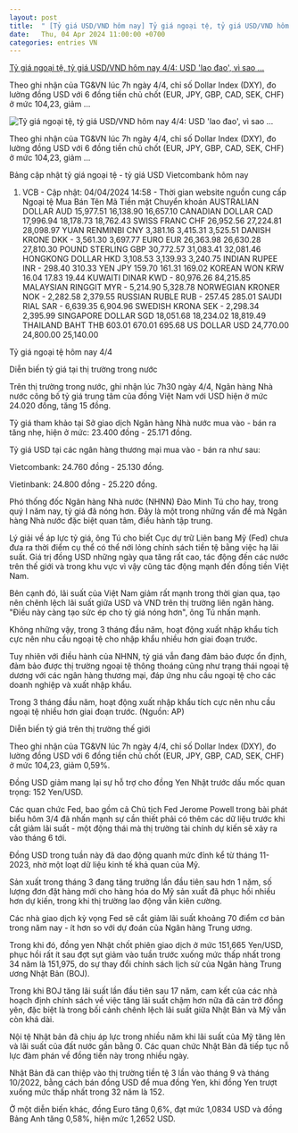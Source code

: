 ```yaml
---
layout: post
title:  " [Tỷ giá USD/VND hôm nay] Tỷ giá ngoại tệ, tỷ giá USD/VND hôm nay 4/4: USD &#39;lao đao&#39;, vì sao ..."
date:   Thu, 04 Apr 2024 11:00:00 +0700
categories: entries VN
---
```

[Tỷ giá ngoại tệ, tỷ giá USD/VND hôm nay 4/4: USD &#39;lao đao&#39;, vì sao ...](https://baoquocte.vn/ty-gia-ngoai-te-ty-gia-usdvnd-hom-nay-44-usd-lao-dao-vi-sao-ty-gia-trong-nuoc-nong-hon-266508.html)

Theo ghi nhận của TG&amp;VN lúc 7h ngày 4/4, chỉ số Dollar Index (DXY), đo lường đồng USD với 6 đồng tiền chủ chốt (EUR, JPY, GBP, CAD, SEK, CHF) ở mức 104,23, giảm&nbsp;...

![Tỷ giá ngoại tệ, tỷ giá USD/VND hôm nay 4/4: USD &#39;lao đao&#39;, vì sao ...](https://cdn.baoquocte.vn/stores/news_dataimages/hoangha/082020/11/07/in_social/ty-gia-usd-hom-nay-118-dong-usd-neo-o-nguong-cao-nhat-1-tuan-do-gia-vang-giam-ap-luc-van-rat-lon.jpg?randTime=1712218761)

Theo ghi nhận của TG&amp;VN lúc 7h ngày 4/4, chỉ số Dollar Index (DXY), đo lường đồng USD với 6 đồng tiền chủ chốt (EUR, JPY, GBP, CAD, SEK, CHF) ở mức 104,23, giảm&nbsp;...

Bảng cập nhật tỷ giá ngoại tệ - tỷ giá USD Vietcombank hôm nay

1. VCB - Cập nhật: 04/04/2024 14:58 - Thời gian website nguồn cung cấp Ngoại tệ Mua Bán Tên Mã Tiền mặt Chuyển khoản AUSTRALIAN DOLLAR AUD 15,977.51 16,138.90 16,657.10 CANADIAN DOLLAR CAD 17,996.94 18,178.73 18,762.43 SWISS FRANC CHF 26,952.56 27,224.81 28,098.97 YUAN RENMINBI CNY 3,381.16 3,415.31 3,525.51 DANISH KRONE DKK - 3,561.30 3,697.77 EURO EUR 26,363.98 26,630.28 27,810.30 POUND STERLING GBP 30,772.57 31,083.41 32,081.46 HONGKONG DOLLAR HKD 3,108.53 3,139.93 3,240.75 INDIAN RUPEE INR - 298.40 310.33 YEN JPY 159.70 161.31 169.02 KOREAN WON KRW 16.04 17.83 19.44 KUWAITI DINAR KWD - 80,976.26 84,215.85 MALAYSIAN RINGGIT MYR - 5,214.90 5,328.78 NORWEGIAN KRONER NOK - 2,282.58 2,379.55 RUSSIAN RUBLE RUB - 257.45 285.01 SAUDI RIAL SAR - 6,639.35 6,904.96 SWEDISH KRONA SEK - 2,298.34 2,395.99 SINGAPORE DOLLAR SGD 18,051.68 18,234.02 18,819.49 THAILAND BAHT THB 603.01 670.01 695.68 US DOLLAR USD 24,770.00 24,800.00 25,140.00

Tỷ giá ngoại tệ hôm nay 4/4

Diễn biến tỷ giá tại thị trường trong nước

Trên thị trường trong nước, ghi nhận lúc 7h30 ngày 4/4, Ngân hàng Nhà nước công bố tỷ giá trung tâm của đồng Việt Nam với USD hiện ở mức 24.020 đồng, tăng 15 đồng.

Tỷ giá tham khảo tại Sở giao dịch Ngân hàng Nhà nước mua vào - bán ra tăng nhẹ, hiện ở mức: 23.400 đồng - 25.171 đồng.

Tỷ giá USD tại các ngân hàng thương mại mua vào - bán ra như sau:

Vietcombank: 24.760 đồng - 25.130 đồng.

Vietinbank: 24.800 đồng - 25.220 đồng.

Phó thống đốc Ngân hàng Nhà nước (NHNN) Đào Minh Tú cho hay, trong quý I năm nay, tỷ giá đã nóng hơn. Đây là một trong những vấn đề mà Ngân hàng Nhà nước đặc biệt quan tâm, điều hành tập trung.

Lý giải về áp lực tỷ giá, ông Tú cho biết Cục dự trữ Liên bang Mỹ (Fed) chưa đưa ra thời điểm cụ thể có thể nới lỏng chính sách tiền tệ bằng việc hạ lãi suất. Giá trị đồng USD những ngày qua tăng rất cao, tác động đến các nước trên thế giới và trong khu vực vì vậy cũng tác động mạnh đến đồng tiền Việt Nam.

Bên cạnh đó, lãi suất của Việt Nam giảm rất mạnh trong thời gian qua, tạo nên chênh lệch lãi suất giữa USD và VND trên thị trường liên ngân hàng. "Điều này càng tạo sức ép cho tỷ giá nóng hơn", ông Tú nhấn mạnh.

Không những vậy, trong 3 tháng đầu năm, hoạt động xuất nhập khẩu tích cực nên nhu cầu ngoại tệ cho nhập khẩu nhiều hơn giai đoạn trước.

Tuy nhiên với điều hành của NHNN, tỷ giá vẫn đang đảm bảo được ổn định, đảm bảo được thị trường ngoại tệ thông thoáng cũng như trạng thái ngoại tệ dương với các ngân hàng thương mại, đáp ứng nhu cầu ngoại tệ cho các doanh nghiệp và xuất nhập khẩu.

Trong 3 tháng đầu năm, hoạt động xuất nhập khẩu tích cực nên nhu cầu ngoại tệ nhiều hơn giai đoạn trước. (Nguồn: AP)

Diễn biến tỷ giá trên thị trường thế giới

Theo ghi nhận của TG&VN lúc 7h ngày 4/4, chỉ số Dollar Index (DXY), đo lường đồng USD với 6 đồng tiền chủ chốt (EUR, JPY, GBP, CAD, SEK, CHF) ở mức 104,23, giảm 0,59%.

Đồng USD giảm mang lại sự hỗ trợ cho đồng Yen Nhật trước dấu mốc quan trọng: 152 Yen/USD.

Các quan chức Fed, bao gồm cả Chủ tịch Fed Jerome Powell trong bài phát biểu hôm 3/4 đã nhấn mạnh sự cần thiết phải có thêm các dữ liệu trước khi cắt giảm lãi suất - một động thái mà thị trường tài chính dự kiến sẽ xảy ra vào tháng 6 tới.

Đồng USD trong tuần này đã dao động quanh mức đỉnh kể từ tháng 11-2023, nhờ một loạt dữ liệu kinh tế khả quan của Mỹ.

Sản xuất trong tháng 3 đang tăng trưởng lần đầu tiên sau hơn 1 năm, số lượng đơn đặt hàng mới cho hàng hóa do Mỹ sản xuất đã phục hồi nhiều hơn dự kiến, trong khi thị trường lao động vẫn kiên cường.

Các nhà giao dịch kỳ vọng Fed sẽ cắt giảm lãi suất khoảng 70 điểm cơ bản trong năm nay - ít hơn so với dự đoán của Ngân hàng Trung ương.

Trong khi đó, đồng yen Nhật chốt phiên giao dịch ở mức 151,665 Yen/USD, phục hồi rất ít sau đợt sụt giảm vào tuần trước xuống mức thấp nhất trong 34 năm là 151,975, do sự thay đổi chính sách lịch sử của Ngân hàng Trung ương Nhật Bản (BOJ).

Trong khi BOJ tăng lãi suất lần đầu tiên sau 17 năm, cam kết của các nhà hoạch định chính sách về việc tăng lãi suất chậm hơn nữa đã cản trở đồng yên, đặc biệt là trong bối cảnh chênh lệch lãi suất giữa Nhật Bản và Mỹ vẫn còn khá dài.

Nội tệ Nhật bản đã chịu áp lực trong nhiều năm khi lãi suất của Mỹ tăng lên và lãi suất của đất nước gần bằng 0. Các quan chức Nhật Bản đã tiếp tục nỗ lực đàm phán về đồng tiền này trong nhiều ngày.

Nhật Bản đã can thiệp vào thị trường tiền tệ 3 lần vào tháng 9 và tháng 10/2022, bằng cách bán đồng USD để mua đồng Yen, khi đồng Yen trượt xuống mức thấp nhất trong 32 năm là 152.

Ở một diễn biến khác, đồng Euro tăng 0,6%, đạt mức 1,0834 USD và đồng Bảng Anh tăng 0,58%, hiện mức 1,2652 USD.

